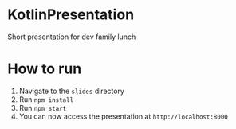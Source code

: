 # KotlinPresentation
Short presentation for dev family lunch

# How to run
1. Navigate to the `slides` directory
2. Run `npm install`
3. Run `npm start`
4. You can now access the presentation at `http://localhost:8000`
